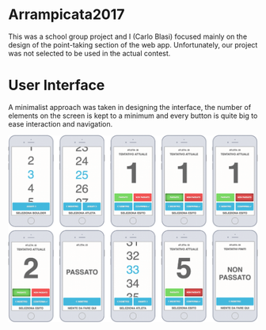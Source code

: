 # Arrampicata2017
This was a school group project and I (Carlo Blasi) focused mainly on the design of the point-taking section of the web app. Unfortunately, our project was not selected to be used in the actual contest.

# User Interface
A minimalist approach was taken in designing the interface, the number of elements on the screen is kept to a minimum and every button is quite big to ease interaction and navigation.

![Alt text](/screenshots/ui.png?raw=true "Optional Title")
